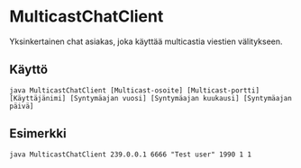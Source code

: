 MulticastChatClient
===================

Yksinkertainen chat asiakas, joka käyttää multicastia viestien välitykseen.

Käyttö
------

`java MulticastChatClient [Multicast-osoite] [Multicast-portti] [Käyttäjänimi] [Syntymäajan vuosi] [Syntymäajan kuukausi] [Syntymäajan päivä]`

Esimerkki
---------

`java MulticastChatClient 239.0.0.1 6666 "Test user" 1990 1 1`
